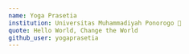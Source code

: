 ```yaml
---
name: Yoga Prasetia
institution: Universitas Muhammadiyah Ponorogo 🚩
quote: Hello World, Change the World
github_user: yogaprasetia
---
```

